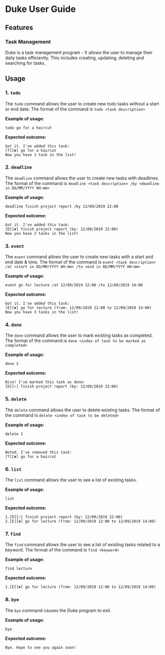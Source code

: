 # Duke User Guide

## Features 

### Task Management
Duke is a task management program - It allows the user to manage their daily tasks efficiently. This includes creating,
updating, deleting and searching for tasks.

## Usage

### 1. `todo`

The `todo` command allows the user to create new todo tasks without a start or end date.
The format of the command is `todo <task description>`

**Example of usage:**

`todo go for a haircut`

**Expected outcome:**

```
Got it. I've added this task:
[T][✘] go for a haircut
Now you have 1 task in the list!
```

### 2. `deadline`

The `deadline` command allows the user to create new tasks with deadlines.
The format of the command is `deadline <task description> /by <deadline in DD/MM/YYYY HH:mm>`

**Example of usage:**

`deadline finish project report /by 12/09/2019 22:00`

**Expected outcome:**

```
Got it. I've added this task:
[D][✘] finish project report (by: 12/09/2019 22:00)
Now you have 2 tasks in the list!
```

### 3. `event`

The `event` command allows the user to create new tasks with a start and end date & time.
The format of the command is `event <task description> /at <start in DD/MM/YYYY HH:mm> /to <end in DD/MM/YYYY HH:mm>`

**Example of usage:**

`event go for lecture /at 12/09/2019 12:00 /to 12/09/2019 14:00`

**Expected outcome:**

```
Got it. I've added this task:
[E][✘] go for lecture (from: 12/09/2019 12:00 to 12/09/2019 14:00)
Now you have 3 tasks in the list!
```

### 4. `done`

The `done` command allows the user to mark existing tasks as completed.
The format of the command is `done <index of task to be marked as completed>`

**Example of usage:**

`done 2`

**Expected outcome:**

```
Nice! I've marked this task as done:
[D][✓] finish project report (by: 12/09/2019 22:00)
```

### 5. `delete`

The `delete` command allows the user to delete existing tasks.
The format of the command is `delete <index of task to be deleted>`


**Example of usage:**

`delete 1`

**Expected outcome:**

```
Noted. I've removed this task:
[T][✘] go for a haircut
```

### 6. `list`

The `list` command allows the user to see a list of existing tasks.

**Example of usage:**

`list`

**Expected outcome:**

```
1.[D][✓] finish project report (by: 12/09/2019 22:00)
2.[E][✘] go for lecture (from: 12/09/2019 12:00 to 12/09/2019 14:00)
```

### 7. `find`

The `find` command allows the user to see a list of existing tasks related to a keyword.
The format of the command is `find <keyword>`

**Example of usage:**

`find lecture`

**Expected outcome:**

```
1.[E][✘] go for lecture (from: 12/09/2019 12:00 to 12/09/2019 14:00)
```

### 8. `bye`

The `bye` command causes the Duke program to exit.

**Example of usage:**

`bye`

**Expected outcome:**

`Bye. Hope to see you again soon!`